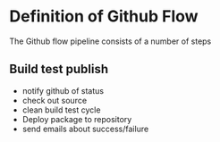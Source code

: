 # Definition of Github Flow

The Github flow pipeline consists of a number of steps

## Build test publish

 * notify github of status
 * check out source
 * clean build test cycle
 * Deploy package to repository
 * send emails about success/failure